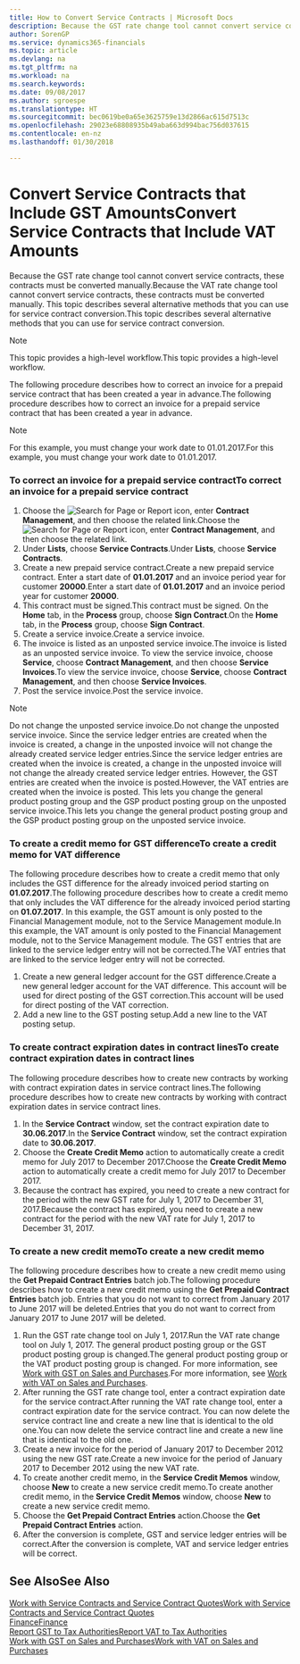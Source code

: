 ```yaml
---
title: How to Convert Service Contracts | Microsoft Docs
description: Because the GST rate change tool cannot convert service contracts, these contracts must be converted manually. This topic describes several alternative methods that you can use for service contract conversion.
author: SorenGP
ms.service: dynamics365-financials
ms.topic: article
ms.devlang: na
ms.tgt_pltfrm: na
ms.workload: na
ms.search.keywords: 
ms.date: 09/08/2017
ms.author: sgroespe
ms.translationtype: HT
ms.sourcegitcommit: bec0619be0a65e3625759e13d2866ac615d7513c
ms.openlocfilehash: 29023e68808935b49aba663d994bac756d037615
ms.contentlocale: en-nz
ms.lasthandoff: 01/30/2018

---
```

# <a name="convert-service-contracts-that-include-vat-amounts"></a><span data-ttu-id="d4204-104">Convert Service Contracts that Include GST Amounts</span><span class="sxs-lookup"><span data-stu-id="d4204-104">Convert Service Contracts that Include VAT Amounts</span></span>
<span data-ttu-id="d4204-105">Because the GST rate change tool cannot convert service contracts, these contracts must be converted manually.</span><span class="sxs-lookup"><span data-stu-id="d4204-105">Because the VAT rate change tool cannot convert service contracts, these contracts must be converted manually.</span></span> <span data-ttu-id="d4204-106">This topic describes several alternative methods that you can use for service contract conversion.</span><span class="sxs-lookup"><span data-stu-id="d4204-106">This topic describes several alternative methods that you can use for service contract conversion.</span></span>  

> [!NOTE]  
>  <span data-ttu-id="d4204-107">This topic provides a high-level workflow.</span><span class="sxs-lookup"><span data-stu-id="d4204-107">This topic provides a high-level workflow.</span></span>  

 <span data-ttu-id="d4204-108">The following procedure describes how to correct an invoice for a prepaid service contract that has been created a year in advance.</span><span class="sxs-lookup"><span data-stu-id="d4204-108">The following procedure describes how to correct an invoice for a prepaid service contract that has been created a year in advance.</span></span>  

> [!NOTE]  
>  <span data-ttu-id="d4204-109">For this example, you must change your work date to 01.01.2017.</span><span class="sxs-lookup"><span data-stu-id="d4204-109">For this example, you must change your work date to 01.01.2017.</span></span>  

### <a name="to-correct-an-invoice-for-a-prepaid-service-contract"></a><span data-ttu-id="d4204-110">To correct an invoice for a prepaid service contract</span><span class="sxs-lookup"><span data-stu-id="d4204-110">To correct an invoice for a prepaid service contract</span></span>  
1. <span data-ttu-id="d4204-111">Choose the ![Search for Page or Report](media/ui-search/search_small.png "Search for Page or Report icon") icon, enter **Contract Management**, and then choose the related link.</span><span class="sxs-lookup"><span data-stu-id="d4204-111">Choose the ![Search for Page or Report](media/ui-search/search_small.png "Search for Page or Report icon") icon, enter **Contract Management**, and then choose the related link.</span></span>  
2. <span data-ttu-id="d4204-112">Under **Lists**, choose **Service Contracts**.</span><span class="sxs-lookup"><span data-stu-id="d4204-112">Under **Lists**, choose **Service Contracts**.</span></span>  
3. <span data-ttu-id="d4204-113">Create a new prepaid service contract.</span><span class="sxs-lookup"><span data-stu-id="d4204-113">Create a new prepaid service contract.</span></span> <span data-ttu-id="d4204-114">Enter a start date of **01.01.2017** and an invoice period year for customer **20000**.</span><span class="sxs-lookup"><span data-stu-id="d4204-114">Enter a start date of **01.01.2017** and an invoice period year for customer **20000**.</span></span>  
4. <span data-ttu-id="d4204-115">This contract must be signed.</span><span class="sxs-lookup"><span data-stu-id="d4204-115">This contract must be signed.</span></span> <span data-ttu-id="d4204-116">On the **Home** tab, in the **Process** group, choose **Sign Contract**.</span><span class="sxs-lookup"><span data-stu-id="d4204-116">On the **Home** tab, in the **Process** group, choose **Sign Contract**.</span></span>  
5. <span data-ttu-id="d4204-117">Create a service invoice.</span><span class="sxs-lookup"><span data-stu-id="d4204-117">Create a service invoice.</span></span>
6. <span data-ttu-id="d4204-118">The invoice is listed as an unposted service invoice.</span><span class="sxs-lookup"><span data-stu-id="d4204-118">The invoice is listed as an unposted service invoice.</span></span> <span data-ttu-id="d4204-119">To view the service invoice, choose **Service**, choose **Contract Management**, and then choose **Service Invoices**.</span><span class="sxs-lookup"><span data-stu-id="d4204-119">To view the service invoice, choose **Service**, choose **Contract Management**, and then choose **Service Invoices**.</span></span>  
7. <span data-ttu-id="d4204-120">Post the service invoice.</span><span class="sxs-lookup"><span data-stu-id="d4204-120">Post the service invoice.</span></span>  

> [!NOTE]  
>  <span data-ttu-id="d4204-121">Do not change the unposted service invoice.</span><span class="sxs-lookup"><span data-stu-id="d4204-121">Do not change the unposted service invoice.</span></span> <span data-ttu-id="d4204-122">Since the service ledger entries are created when the invoice is created, a change in the unposted invoice will not change the already created service ledger entries.</span><span class="sxs-lookup"><span data-stu-id="d4204-122">Since the service ledger entries are created when the invoice is created, a change in the unposted invoice will not change the already created service ledger entries.</span></span> <span data-ttu-id="d4204-123">However, the GST entries are created when the invoice is posted.</span><span class="sxs-lookup"><span data-stu-id="d4204-123">However, the VAT entries are created when the invoice is posted.</span></span> <span data-ttu-id="d4204-124">This lets you change the general product posting group and the GSP product posting group on the unposted service invoice.</span><span class="sxs-lookup"><span data-stu-id="d4204-124">This lets you change the general product posting group and the GSP product posting group on the unposted service invoice.</span></span>  

### <a name="to-create-a-credit-memo-for-vat-difference"></a><span data-ttu-id="d4204-125">To create a credit memo for GST difference</span><span class="sxs-lookup"><span data-stu-id="d4204-125">To create a credit memo for VAT difference</span></span>  
<span data-ttu-id="d4204-126">The following procedure describes how to create a credit memo that only includes the GST difference for the already invoiced period starting on **01.07.2017**.</span><span class="sxs-lookup"><span data-stu-id="d4204-126">The following procedure describes how to create a credit memo that only includes the VAT difference for the already invoiced period starting on **01.07.2017**.</span></span> <span data-ttu-id="d4204-127">In this example, the GST amount is only posted to the Financial Management module, not to the Service Management module.</span><span class="sxs-lookup"><span data-stu-id="d4204-127">In this example, the VAT amount is only posted to the Financial Management module, not to the Service Management module.</span></span> <span data-ttu-id="d4204-128">The GST entries that are linked to the service ledger entry will not be corrected.</span><span class="sxs-lookup"><span data-stu-id="d4204-128">The VAT entries that are linked to the service ledger entry will not be corrected.</span></span>  

1. <span data-ttu-id="d4204-129">Create a new general ledger account for the GST difference.</span><span class="sxs-lookup"><span data-stu-id="d4204-129">Create a new general ledger account for the VAT difference.</span></span> <span data-ttu-id="d4204-130">This account will be used for direct posting of the GST correction.</span><span class="sxs-lookup"><span data-stu-id="d4204-130">This account will be used for direct posting of the VAT correction.</span></span>  
2. <span data-ttu-id="d4204-131">Add a new line to the GST posting setup.</span><span class="sxs-lookup"><span data-stu-id="d4204-131">Add a new line to the VAT posting setup.</span></span>  

### <a name="to-create-contract-expiration-dates-in-contract-lines"></a><span data-ttu-id="d4204-132">To create contract expiration dates in contract lines</span><span class="sxs-lookup"><span data-stu-id="d4204-132">To create contract expiration dates in contract lines</span></span>  
<span data-ttu-id="d4204-133">The following procedure describes how to create new contracts by working with contract expiration dates in service contract lines.</span><span class="sxs-lookup"><span data-stu-id="d4204-133">The following procedure describes how to create new contracts by working with contract expiration dates in service contract lines.</span></span>  

1. <span data-ttu-id="d4204-134">In the **Service Contract** window, set the contract expiration date to **30.06.2017**.</span><span class="sxs-lookup"><span data-stu-id="d4204-134">In the **Service Contract** window, set the contract expiration date to **30.06.2017**.</span></span>  
2. <span data-ttu-id="d4204-135">Choose the **Create Credit Memo** action to automatically create a credit memo for July 2017 to December 2017.</span><span class="sxs-lookup"><span data-stu-id="d4204-135">Choose the **Create Credit Memo** action to automatically create a credit memo for July 2017 to December 2017.</span></span>  
3. <span data-ttu-id="d4204-136">Because the contract has expired, you need to create a new contract for the period with the new GST rate for July 1, 2017 to December 31, 2017.</span><span class="sxs-lookup"><span data-stu-id="d4204-136">Because the contract has expired, you need to create a new contract for the period with the new VAT rate for July 1, 2017 to December 31, 2017.</span></span>  

### <a name="to-create-a-new-credit-memo"></a><span data-ttu-id="d4204-137">To create a new credit memo</span><span class="sxs-lookup"><span data-stu-id="d4204-137">To create a new credit memo</span></span>  
<span data-ttu-id="d4204-138">The following procedure describes how to create a new credit memo using the **Get Prepaid Contract Entries** batch job.</span><span class="sxs-lookup"><span data-stu-id="d4204-138">The following procedure describes how to create a new credit memo using the **Get Prepaid Contract Entries** batch job.</span></span> <span data-ttu-id="d4204-139">Entries that you do not want to correct from January 2017 to June 2017 will be deleted.</span><span class="sxs-lookup"><span data-stu-id="d4204-139">Entries that you do not want to correct from January 2017 to June 2017 will be deleted.</span></span>  

1. <span data-ttu-id="d4204-140">Run the GST rate change tool on July 1, 2017.</span><span class="sxs-lookup"><span data-stu-id="d4204-140">Run the VAT rate change tool on July 1, 2017.</span></span> <span data-ttu-id="d4204-141">The general product posting group or the GST product posting group is changed.</span><span class="sxs-lookup"><span data-stu-id="d4204-141">The general product posting group or the VAT product posting group is changed.</span></span> <span data-ttu-id="d4204-142">For more information, see [Work with GST on Sales and Purchases](finance-work-with-vat.md).</span><span class="sxs-lookup"><span data-stu-id="d4204-142">For more information, see [Work with VAT on Sales and Purchases](finance-work-with-vat.md).</span></span>  
2. <span data-ttu-id="d4204-143">After running the GST rate change tool, enter a contract expiration date for the service contract.</span><span class="sxs-lookup"><span data-stu-id="d4204-143">After running the VAT rate change tool, enter a contract expiration date for the service contract.</span></span> <span data-ttu-id="d4204-144">You can now delete the service contract line and create a new line that is identical to the old one.</span><span class="sxs-lookup"><span data-stu-id="d4204-144">You can now delete the service contract line and create a new line that is identical to the old one.</span></span>  
3. <span data-ttu-id="d4204-145">Create a new invoice for the period of January 2017 to December 2012 using the new GST rate.</span><span class="sxs-lookup"><span data-stu-id="d4204-145">Create a new invoice for the period of January 2017 to December 2012 using the new VAT rate.</span></span>  
4. <span data-ttu-id="d4204-146">To create another credit memo, in the **Service Credit Memos** window, choose **New** to create a new service credit memo.</span><span class="sxs-lookup"><span data-stu-id="d4204-146">To create another credit memo, in the **Service Credit Memos** window, choose **New** to create a new service credit memo.</span></span>  
5. <span data-ttu-id="d4204-147">Choose the **Get Prepaid Contract Entries** action.</span><span class="sxs-lookup"><span data-stu-id="d4204-147">Choose the **Get Prepaid Contract Entries** action.</span></span>  
6. <span data-ttu-id="d4204-148">After the conversion is complete, GST and service ledger entries will be correct.</span><span class="sxs-lookup"><span data-stu-id="d4204-148">After the conversion is complete, VAT and service ledger entries will be correct.</span></span>  

## <a name="see-also"></a><span data-ttu-id="d4204-149">See Also</span><span class="sxs-lookup"><span data-stu-id="d4204-149">See Also</span></span>  
[<span data-ttu-id="d4204-150">Work with Service Contracts and Service Contract Quotes</span><span class="sxs-lookup"><span data-stu-id="d4204-150">Work with Service Contracts and Service Contract Quotes</span></span>](service-how-to-create-service-contracts-and-service-contract-quotes.md)  
[<span data-ttu-id="d4204-151">Finance</span><span class="sxs-lookup"><span data-stu-id="d4204-151">Finance</span></span>](finance.md)  
[<span data-ttu-id="d4204-152">Report GST to Tax Authorities</span><span class="sxs-lookup"><span data-stu-id="d4204-152">Report VAT to Tax Authorities</span></span>](finance-how-report-vat.md)  
[<span data-ttu-id="d4204-153">Work with GST on Sales and Purchases</span><span class="sxs-lookup"><span data-stu-id="d4204-153">Work with VAT on Sales and Purchases</span></span>](finance-work-with-vat.md)  

